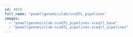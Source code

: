 ```yaml
---
id: 4859
full_name: "powellgenomicslab/sceQTL_pipelines"
images: 
  - "powellgenomicslab-sceQTL_pipelines-sceqtl_base"
  - "powellgenomicslab-sceQTL_pipelines-sceqtl_pipelines"
---
```

